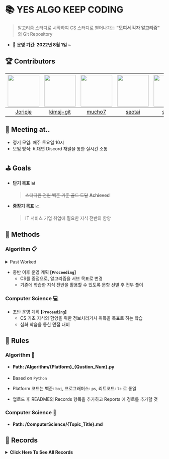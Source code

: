 # :books: YES ALGO KEEP CODING

> 알고리즘 스터디로 시작하여 CS 스터디로 뻗어나가는 **"모여서 각자 알고리즘"** 의 Git Repository

- :calendar: <b>운영 기간: 2022년 8월 1일 ~ </b>

## :trophy: Contributors

| <img src="https://avatars.githubusercontent.com/u/89237865?v=4" width="100" height="100"> | <img src="https://avatars.githubusercontent.com/u/109324498?v=4" width="100" height="100"> | <img src="https://avatars.githubusercontent.com/u/109324468?v=4" width="100" height="100"> | <img src="https://avatars.githubusercontent.com/u/109324478?v=4" width="100" height="100"> | <img src="https://avatars.githubusercontent.com/u/109324476?v=4" width="100" height="100"> | <img src="https://avatars.githubusercontent.com/u/98262849?v=4" width="100" height="100"> |
| :----------------------------------------------------------: | :----------------------------------------------------------: | :----------------------------------------------------------: | :----------------------------------------------------------: | :----------------------------------------------------------: | :----------------------------------------------------------: |
| <a href="https://github.com/Joripje" width="100">Joripje</a> | <a href="https://github.com/kimsj-git" width="100">kimsj-git</a> |  <a href="https://github.com/mucho7" width="100">mucho7</a>  |  <a href="https://github.com/seotai" width="100">seotai</a>  | <a href="https://github.com/sjsjlim" width="100">sjsjlim</a> | <a href="https://github.com/TraceofLight" width="100">TraceofLight</a> |


## :loudspeaker: Meeting at..

- 정기 모임: 매주 토요일 10시
- 모임 방식: 비대면 Discord 채널을 통한 실시간 소통

## :golf: Goals

- **단기 목표** :bar_chart:

  > ~~스터디원 전원 백준 기준 골드 도달~~  **Achieved**
- **중장기 목표** :chart_with_upwards_trend:

  > IT 서비스 기업 취업에 필요한 지식 전반의 함양

## :wrench: Methods 

### Algorithm :clipboard: 

<details>
	<summary> Past Worked </summary>
    <hr>
	<div>
        <p>
            <span>&#183</span> 초반 운영 계획
        </p>
        <p>
            <span>&#183</span> 매주 알고리즘 3문항 + 개인 선택 3문항 선택 후 전부 풀이
        </p>
        <p>
            <span>&#183</span> 발표할 문항 사전 선택 후 정기 모임에서 코드 리뷰 및 QnA 진행
        </p>
		<p>
            <span>&#183</span> 중반 운영 계획
        </p>
        <p>
            <span>&#183</span> 매주 사전 선별된 알고리즘 6문항 각자 1문항씩 선택 후 전부 풀이
        </p>
        <p>
            <span>&#183</span> 본인이 선택한 문제 발표 진행 후 정기 모임에서 코드 리뷰 및 QnA 진행
        </p>
	</div>
    <hr>
</details>

- 중반 이후 운영 계획 **[`Proceeding`]**
  - CS를 중점으로, 알고리즘을 서브 목표로 변경
  - 기존에 학습한 지식 전반을 활용할 수 있도록 문항 선별 후 전부 풀이

### Computer Science :computer:

- 초반 운영 계획 **[`Proceeding`]**
  - CS 기초 지식의 함양을 위한 정보처리기사 취득을 목표로 하는 학습
  - 심화 학습을 통한 면접 대비

## :round_pushpin: Rules

### Algorithm :wave:

- ####  Path: /Algorithm/{Platform}_{Qustion_Num}.py

- Based on `Python`

- Platform 코드는 백준: `boj`, 프로그래머스: `ps`, 리트코드: `lc` 로 통일
- 업로드 후 README의 Records 항목을 추가하고 Reports 에 경로를 추가할 것

### Computer Science :wave:

- #### Path: /ComputerScience/{Topic_Title}.md

## :movie_camera: Records

<details>
		<summary><b>Click Here To See All Records</b></summary>
		<hr>
		<details>
				<summary><b>Week 01</b></summary>
				<hr>
				<p>
						2022-08-01
				</p>
				<table border="1">
			<th>Report By</th>
			<th>Status</th>
			<th>Reports</th>
			<th>Short Description</th>
			<!-- line Unit 1 -->
			<tr>
					<td>TraceofLight</td>
					<td>Proceeding</td>
						<td><a href="./Algorithm/boj_12345">백준 - 쇠막대기</a></td>
					<td>Data Structure</td>
			</tr>
			<!-- line Unit End -->
			<!-- line Unit 2 -->
			<tr>
					<td>TraceofLight</td>
					<td>Proceeding</td>
						<td><a href="./Algorithm/boj_12345">백준 - 쇠막대기</a></td>
					<td>Data Structure</td>
			</tr>
			<!-- line Unit End -->
			<!-- line Unit 3 -->
			<tr>
					<td>TraceofLight</td>
					<td>Proceeding</td>
						<td><a href="./Algorithm/boj_12345">백준 - 쇠막대기</a></td>
					<td>Data Structure</td>
			</tr>
			<!-- line Unit End -->
			<!-- line Unit 4 -->
			<tr>
					<td>TraceofLight</td>
					<td>Proceeding</td>
						<td><a href="./Algorithm/boj_12345">백준 - 쇠막대기</a></td>
					<td>Data Structure</td>
			</tr>
			<!-- line Unit End -->
			<!-- line Unit 5 -->
			<tr>
					<td>TraceofLight</td>
					<td>Proceeding</td>
						<td><a href="./Algorithm/boj_12345">백준 - 쇠막대기</a></td>
					<td>Data Structure</td>
			</tr>
			<!-- line Unit End -->
			<!-- line Unit 6 -->
			<tr>
					<td>TraceofLight</td>
					<td>Proceeding</td>
						<td><a href="./Algorithm/boj_12345">백준 - 쇠막대기</a></td>
					<td>Data Structure</td>
			</tr>
			<!-- line Unit End -->
				</table>
				<hr>
		</details>
		<details>
				<summary><b>Week 02</b></summary>
				<hr>
				<p>
						2022-08-06
				</p>
				<table border="1">
			<th>Report By</th>
			<th>Status</th>
			<th>Reports</th>
			<th>Short Description</th>
			<!-- line Unit 1 -->
			<tr>
					<td>TraceofLight</td>
					<td>Proceeding</td>
						<td><a href="./Algorithm/boj_12345">백준 - 쇠막대기</a></td>
					<td>Data Structure</td>
			</tr>
			<!-- line Unit End -->
			<!-- line Unit 2 -->
			<tr>
					<td>TraceofLight</td>
					<td>Proceeding</td>
						<td><a href="./Algorithm/boj_12345">백준 - 쇠막대기</a></td>
					<td>Data Structure</td>
			</tr>
			<!-- line Unit End -->
			<!-- line Unit 3 -->
			<tr>
					<td>TraceofLight</td>
					<td>Proceeding</td>
						<td><a href="./Algorithm/boj_12345">백준 - 쇠막대기</a></td>
					<td>Data Structure</td>
			</tr>
			<!-- line Unit End -->
			<!-- line Unit 4 -->
			<tr>
					<td>TraceofLight</td>
					<td>Proceeding</td>
						<td><a href="./Algorithm/boj_12345">백준 - 쇠막대기</a></td>
					<td>Data Structure</td>
			</tr>
			<!-- line Unit End -->
			<!-- line Unit 5 -->
			<tr>
					<td>TraceofLight</td>
					<td>Proceeding</td>
						<td><a href="./Algorithm/boj_12345">백준 - 쇠막대기</a></td>
					<td>Data Structure</td>
			</tr>
			<!-- line Unit End -->
			<!-- line Unit 6 -->
			<tr>
					<td>TraceofLight</td>
					<td>Proceeding</td>
						<td><a href="./Algorithm/boj_12345">백준 - 쇠막대기</a></td>
					<td>Data Structure</td>
			</tr>
			<!-- line Unit End -->
				</table>
				<hr>
		</details>
		<details>
			<summary><b>Week 03</b></summary>
				<hr>
				<p>
						2022-08-13
				</p>
				<table border="1">
			<th>Report By</th>
			<th>Status</th>
			<th>Reports</th>
			<th>Short Description</th>
			<!-- line Unit 1 -->
			<tr>
					<td>TraceofLight</td>
					<td>Proceeding</td>
						<td><a href="./Algorithm/boj_12345">백준 - 쇠막대기</a></td>
					<td>Data Structure</td>
			</tr>
			<!-- line Unit End -->
			<!-- line Unit 2 -->
			<tr>
					<td>TraceofLight</td>
					<td>Proceeding</td>
						<td><a href="./Algorithm/boj_12345">백준 - 쇠막대기</a></td>
					<td>Data Structure</td>
			</tr>
			<!-- line Unit End -->
			<!-- line Unit 3 -->
			<tr>
					<td>TraceofLight</td>
					<td>Proceeding</td>
						<td><a href="./Algorithm/boj_12345">백준 - 쇠막대기</a></td>
					<td>Data Structure</td>
			</tr>
			<!-- line Unit End -->
			<!-- line Unit 4 -->
			<tr>
					<td>TraceofLight</td>
					<td>Proceeding</td>
						<td><a href="./Algorithm/boj_12345">백준 - 쇠막대기</a></td>
					<td>Data Structure</td>
			</tr>
			<!-- line Unit End -->
			<!-- line Unit 5 -->
			<tr>
					<td>TraceofLight</td>
					<td>Proceeding</td>
						<td><a href="./Algorithm/boj_12345">백준 - 쇠막대기</a></td>
					<td>Data Structure</td>
			</tr>
			<!-- line Unit End -->
			<!-- line Unit 6 -->
			<tr>
					<td>TraceofLight</td>
					<td>Proceeding</td>
						<td><a href="./Algorithm/boj_12345">백준 - 쇠막대기</a></td>
					<td>Data Structure</td>
			</tr>
			<!-- line Unit End -->
				</table>
				<hr>
		</details>
		<details>
			<summary><b>Week 04</b></summary>
				<hr>
				<p>
						2022-08-20
				</p>
				<table border="1">
			<th>Report By</th>
			<th>Status</th>
			<th>Reports</th>
			<th>Short Description</th>
			<!-- line Unit 1 -->
			<tr>
					<td>TraceofLight</td>
					<td>Proceeding</td>
						<td><a href="./Algorithm/boj_12345">백준 - 쇠막대기</a></td>
					<td>Data Structure</td>
			</tr>
			<!-- line Unit End -->
			<!-- line Unit 2 -->
			<tr>
					<td>TraceofLight</td>
					<td>Proceeding</td>
						<td><a href="./Algorithm/boj_12345">백준 - 쇠막대기</a></td>
					<td>Data Structure</td>
			</tr>
			<!-- line Unit End -->
			<!-- line Unit 3 -->
			<tr>
					<td>TraceofLight</td>
					<td>Proceeding</td>
						<td><a href="./Algorithm/boj_12345">백준 - 쇠막대기</a></td>
					<td>Data Structure</td>
			</tr>
			<!-- line Unit End -->
			<!-- line Unit 4 -->
			<tr>
					<td>TraceofLight</td>
					<td>Proceeding</td>
						<td><a href="./Algorithm/boj_12345">백준 - 쇠막대기</a></td>
					<td>Data Structure</td>
			</tr>
			<!-- line Unit End -->
			<!-- line Unit 5 -->
			<tr>
					<td>TraceofLight</td>
					<td>Proceeding</td>
						<td><a href="./Algorithm/boj_12345">백준 - 쇠막대기</a></td>
					<td>Data Structure</td>
			</tr>
			<!-- line Unit End -->
			<!-- line Unit 6 -->
			<tr>
					<td>TraceofLight</td>
					<td>Proceeding</td>
						<td><a href="./Algorithm/boj_12345">백준 - 쇠막대기</a></td>
					<td>Data Structure</td>
			</tr>
			<!-- line Unit End -->
				</table>
				<hr>
		</details>
		<details>
			<summary><b>Week 05</b></summary>
				<hr>
				<p>
						2022-08-27
				</p>
				<table border="1">
			<th>Report By</th>
			<th>Status</th>
			<th>Reports</th>
			<th>Short Description</th>
			<!-- line Unit 1 -->
			<tr>
					<td>TraceofLight</td>
					<td>Proceeding</td>
						<td><a href="./Algorithm/boj_12345">백준 - 쇠막대기</a></td>
					<td>Data Structure</td>
			</tr>
			<!-- line Unit End -->
			<!-- line Unit 2 -->
			<tr>
					<td>TraceofLight</td>
					<td>Proceeding</td>
						<td><a href="./Algorithm/boj_12345">백준 - 쇠막대기</a></td>
					<td>Data Structure</td>
			</tr>
			<!-- line Unit End -->
			<!-- line Unit 3 -->
			<tr>
					<td>TraceofLight</td>
					<td>Proceeding</td>
						<td><a href="./Algorithm/boj_12345">백준 - 쇠막대기</a></td>
					<td>Data Structure</td>
			</tr>
			<!-- line Unit End -->
			<!-- line Unit 4 -->
			<tr>
					<td>TraceofLight</td>
					<td>Proceeding</td>
						<td><a href="./Algorithm/boj_12345">백준 - 쇠막대기</a></td>
					<td>Data Structure</td>
			</tr>
			<!-- line Unit End -->
			<!-- line Unit 5 -->
			<tr>
					<td>TraceofLight</td>
					<td>Proceeding</td>
						<td><a href="./Algorithm/boj_12345">백준 - 쇠막대기</a></td>
					<td>Data Structure</td>
			</tr>
			<!-- line Unit End -->
			<!-- line Unit 6 -->
			<tr>
					<td>TraceofLight</td>
					<td>Proceeding</td>
						<td><a href="./Algorithm/boj_12345">백준 - 쇠막대기</a></td>
					<td>Data Structure</td>
			</tr>
			<!-- line Unit End -->
				</table>
				<hr>
		</details>
		<details>
			<summary><b>Week 06</b></summary>
				<hr>
				<p>
						2022-09-03
				</p>
				<table border="1">
			<th>Report By</th>
			<th>Status</th>
			<th>Reports</th>
			<th>Short Description</th>
			<!-- line Unit 1 -->
			<tr>
					<td>TraceofLight</td>
					<td>Proceeding</td>
						<td><a href="./Algorithm/boj_12345">백준 - 쇠막대기</a></td>
					<td>Data Structure</td>
			</tr>
			<!-- line Unit End -->
			<!-- line Unit 2 -->
			<tr>
					<td>TraceofLight</td>
					<td>Proceeding</td>
						<td><a href="./Algorithm/boj_12345">백준 - 쇠막대기</a></td>
					<td>Data Structure</td>
			</tr>
			<!-- line Unit End -->
			<!-- line Unit 3 -->
			<tr>
					<td>TraceofLight</td>
					<td>Proceeding</td>
						<td><a href="./Algorithm/boj_12345">백준 - 쇠막대기</a></td>
					<td>Data Structure</td>
			</tr>
			<!-- line Unit End -->
			<!-- line Unit 4 -->
			<tr>
					<td>TraceofLight</td>
					<td>Proceeding</td>
						<td><a href="./Algorithm/boj_12345">백준 - 쇠막대기</a></td>
					<td>Data Structure</td>
			</tr>
			<!-- line Unit End -->
			<!-- line Unit 5 -->
			<tr>
					<td>TraceofLight</td>
					<td>Proceeding</td>
						<td><a href="./Algorithm/boj_12345">백준 - 쇠막대기</a></td>
					<td>Data Structure</td>
			</tr>
			<!-- line Unit End -->
			<!-- line Unit 6 -->
			<tr>
					<td>TraceofLight</td>
					<td>Proceeding</td>
						<td><a href="./Algorithm/boj_12345">백준 - 쇠막대기</a></td>
					<td>Data Structure</td>
			</tr>
			<!-- line Unit End -->
				</table>
				<hr>
		</details>
		<details>
			<summary><b>Week 07</b></summary>
				<hr>
				<p>
						2022-09-10
				</p>
				<table border="1">
			<th>Report By</th>
			<th>Status</th>
			<th>Reports</th>
			<th>Short Description</th>
			<!-- line Unit 1 -->
			<tr>
					<td>TraceofLight</td>
					<td>Proceeding</td>
						<td><a href="./Algorithm/boj_12345">백준 - 쇠막대기</a></td>
					<td>Data Structure</td>
			</tr>
			<!-- line Unit End -->
			<!-- line Unit 2 -->
			<tr>
					<td>TraceofLight</td>
					<td>Proceeding</td>
						<td><a href="./Algorithm/boj_12345">백준 - 쇠막대기</a></td>
					<td>Data Structure</td>
			</tr>
			<!-- line Unit End -->
			<!-- line Unit 3 -->
			<tr>
					<td>TraceofLight</td>
					<td>Proceeding</td>
						<td><a href="./Algorithm/boj_12345">백준 - 쇠막대기</a></td>
					<td>Data Structure</td>
			</tr>
			<!-- line Unit End -->
			<!-- line Unit 4 -->
			<tr>
					<td>TraceofLight</td>
					<td>Proceeding</td>
						<td><a href="./Algorithm/boj_12345">백준 - 쇠막대기</a></td>
					<td>Data Structure</td>
			</tr>
			<!-- line Unit End -->
			<!-- line Unit 5 -->
			<tr>
					<td>TraceofLight</td>
					<td>Proceeding</td>
						<td><a href="./Algorithm/boj_12345">백준 - 쇠막대기</a></td>
					<td>Data Structure</td>
			</tr>
			<!-- line Unit End -->
			<!-- line Unit 6 -->
			<tr>
					<td>TraceofLight</td>
					<td>Proceeding</td>
						<td><a href="./Algorithm/boj_12345">백준 - 쇠막대기</a></td>
					<td>Data Structure</td>
			</tr>
			<!-- line Unit End -->
				</table>
				<hr>
		</details>
		<details>
			<summary><b>Week 08</b></summary>
				<hr>
				<p>
						2022-09-17
				</p>
				<table border="1">
			<th>Report By</th>
			<th>Status</th>
			<th>Reports</th>
			<th>Short Description</th>
			<!-- line Unit 1 -->
			<tr>
					<td>TraceofLight</td>
					<td>Proceeding</td>
						<td><a href="./Algorithm/boj_12345">백준 - 쇠막대기</a></td>
					<td>Data Structure</td>
			</tr>
			<!-- line Unit End -->
			<!-- line Unit 2 -->
			<tr>
					<td>TraceofLight</td>
					<td>Proceeding</td>
						<td><a href="./Algorithm/boj_12345">백준 - 쇠막대기</a></td>
					<td>Data Structure</td>
			</tr>
			<!-- line Unit End -->
			<!-- line Unit 3 -->
			<tr>
					<td>TraceofLight</td>
					<td>Proceeding</td>
						<td><a href="./Algorithm/boj_12345">백준 - 쇠막대기</a></td>
					<td>Data Structure</td>
			</tr>
			<!-- line Unit End -->
			<!-- line Unit 4 -->
			<tr>
					<td>TraceofLight</td>
					<td>Proceeding</td>
						<td><a href="./Algorithm/boj_12345">백준 - 쇠막대기</a></td>
					<td>Data Structure</td>
			</tr>
			<!-- line Unit End -->
			<!-- line Unit 5 -->
			<tr>
					<td>TraceofLight</td>
					<td>Proceeding</td>
						<td><a href="./Algorithm/boj_12345">백준 - 쇠막대기</a></td>
					<td>Data Structure</td>
			</tr>
			<!-- line Unit End -->
			<!-- line Unit 6 -->
			<tr>
					<td>TraceofLight</td>
					<td>Proceeding</td>
						<td><a href="./Algorithm/boj_12345">백준 - 쇠막대기</a></td>
					<td>Data Structure</td>
			</tr>
			<!-- line Unit End -->
				</table>
				<hr>
		</details>
		<details>
			<summary><b>Week 09</b></summary>
				<hr>
				<p>
						2022-09-24
				</p>
				<table border="1">
			<th>Report By</th>
			<th>Status</th>
			<th>Reports</th>
			<th>Short Description</th>
			<!-- line Unit 1 -->
			<tr>
					<td>TraceofLight</td>
					<td>Proceeding</td>
						<td><a href="./Algorithm/boj_12345">백준 - 쇠막대기</a></td>
					<td>Data Structure</td>
			</tr>
			<!-- line Unit End -->
			<!-- line Unit 2 -->
			<tr>
					<td>TraceofLight</td>
					<td>Proceeding</td>
						<td><a href="./Algorithm/boj_12345">백준 - 쇠막대기</a></td>
					<td>Data Structure</td>
			</tr>
			<!-- line Unit End -->
			<!-- line Unit 3 -->
			<tr>
					<td>TraceofLight</td>
					<td>Proceeding</td>
						<td><a href="./Algorithm/boj_12345">백준 - 쇠막대기</a></td>
					<td>Data Structure</td>
			</tr>
			<!-- line Unit End -->
			<!-- line Unit 4 -->
			<tr>
					<td>TraceofLight</td>
					<td>Proceeding</td>
						<td><a href="./Algorithm/boj_12345">백준 - 쇠막대기</a></td>
					<td>Data Structure</td>
			</tr>
			<!-- line Unit End -->
			<!-- line Unit 5 -->
			<tr>
					<td>TraceofLight</td>
					<td>Proceeding</td>
						<td><a href="./Algorithm/boj_12345">백준 - 쇠막대기</a></td>
					<td>Data Structure</td>
			</tr>
			<!-- line Unit End -->
			<!-- line Unit 6 -->
			<tr>
					<td>TraceofLight</td>
					<td>Proceeding</td>
						<td><a href="./Algorithm/boj_12345">백준 - 쇠막대기</a></td>
					<td>Data Structure</td>
			</tr>
			<!-- line Unit End -->
				</table>
				<hr>
		</details>
		<details>
			<summary><b>Week 10</b></summary>
				<hr>
				<p>
						2022-10-01
				</p>
				<table border="1">
			<th>Report By</th>
			<th>Status</th>
			<th>Reports</th>
			<th>Short Description</th>
			<!-- line Unit 1 -->
			<tr>
					<td>TraceofLight</td>
					<td>Proceeding</td>
						<td><a href="./Algorithm/boj_12345">백준 - 쇠막대기</a></td>
					<td>Data Structure</td>
			</tr>
			<!-- line Unit End -->
			<!-- line Unit 2 -->
			<tr>
					<td>TraceofLight</td>
					<td>Proceeding</td>
						<td><a href="./Algorithm/boj_12345">백준 - 쇠막대기</a></td>
					<td>Data Structure</td>
			</tr>
			<!-- line Unit End -->
			<!-- line Unit 3 -->
			<tr>
					<td>TraceofLight</td>
					<td>Proceeding</td>
						<td><a href="./Algorithm/boj_12345">백준 - 쇠막대기</a></td>
					<td>Data Structure</td>
			</tr>
			<!-- line Unit End -->
			<!-- line Unit 4 -->
			<tr>
					<td>TraceofLight</td>
					<td>Proceeding</td>
						<td><a href="./Algorithm/boj_12345">백준 - 쇠막대기</a></td>
					<td>Data Structure</td>
			</tr>
			<!-- line Unit End -->
			<!-- line Unit 5 -->
			<tr>
					<td>TraceofLight</td>
					<td>Proceeding</td>
						<td><a href="./Algorithm/boj_12345">백준 - 쇠막대기</a></td>
					<td>Data Structure</td>
			</tr>
			<!-- line Unit End -->
			<!-- line Unit 6 -->
			<tr>
					<td>TraceofLight</td>
					<td>Proceeding</td>
						<td><a href="./Algorithm/boj_12345">백준 - 쇠막대기</a></td>
					<td>Data Structure</td>
			</tr>
			<!-- line Unit End -->
				</table>
				<hr>
		</details>
		<details>
			<summary><b>Week 11</b></summary>
				<hr>
				<p>
						2022-10-08
				</p>
				<table border="1">
			<th>Report By</th>
			<th>Status</th>
			<th>Reports</th>
			<th>Short Description</th>
			<!-- line Unit 1 -->
			<tr>
					<td>TraceofLight</td>
					<td>Proceeding</td>
						<td><a href="./Algorithm/boj_12345">백준 - 쇠막대기</a></td>
					<td>Data Structure</td>
			</tr>
			<!-- line Unit End -->
			<!-- line Unit 2 -->
			<tr>
					<td>TraceofLight</td>
					<td>Proceeding</td>
						<td><a href="./Algorithm/boj_12345">백준 - 쇠막대기</a></td>
					<td>Data Structure</td>
			</tr>
			<!-- line Unit End -->
			<!-- line Unit 3 -->
			<tr>
					<td>TraceofLight</td>
					<td>Proceeding</td>
						<td><a href="./Algorithm/boj_12345">백준 - 쇠막대기</a></td>
					<td>Data Structure</td>
			</tr>
			<!-- line Unit End -->
			<!-- line Unit 4 -->
			<tr>
					<td>TraceofLight</td>
					<td>Proceeding</td>
						<td><a href="./Algorithm/boj_12345">백준 - 쇠막대기</a></td>
					<td>Data Structure</td>
			</tr>
			<!-- line Unit End -->
			<!-- line Unit 5 -->
			<tr>
					<td>TraceofLight</td>
					<td>Proceeding</td>
						<td><a href="./Algorithm/boj_12345">백준 - 쇠막대기</a></td>
					<td>Data Structure</td>
			</tr>
			<!-- line Unit End -->
			<!-- line Unit 6 -->
			<tr>
					<td>TraceofLight</td>
					<td>Proceeding</td>
						<td><a href="./Algorithm/boj_12345">백준 - 쇠막대기</a></td>
					<td>Data Structure</td>
			</tr>
			<!-- line Unit End -->
				</table>
				<hr>
		</details>
		<details>
			<summary><b>Week 12</b></summary>
				<hr>
				<p>
						2022-10-15
				</p>
				<table border="1">
			<th>Report By</th>
			<th>Status</th>
			<th>Reports</th>
			<th>Short Description</th>
			<!-- line Unit 1 -->
			<tr>
					<td>TraceofLight</td>
					<td>Proceeding</td>
						<td><a href="./Algorithm/boj_12345">백준 - 쇠막대기</a></td>
					<td>Data Structure</td>
			</tr>
			<!-- line Unit End -->
			<!-- line Unit 2 -->
			<tr>
					<td>TraceofLight</td>
					<td>Proceeding</td>
						<td><a href="./Algorithm/boj_12345">백준 - 쇠막대기</a></td>
					<td>Data Structure</td>
			</tr>
			<!-- line Unit End -->
			<!-- line Unit 3 -->
			<tr>
					<td>TraceofLight</td>
					<td>Proceeding</td>
						<td><a href="./Algorithm/boj_12345">백준 - 쇠막대기</a></td>
					<td>Data Structure</td>
			</tr>
			<!-- line Unit End -->
			<!-- line Unit 4 -->
			<tr>
					<td>TraceofLight</td>
					<td>Proceeding</td>
						<td><a href="./Algorithm/boj_12345">백준 - 쇠막대기</a></td>
					<td>Data Structure</td>
			</tr>
			<!-- line Unit End -->
			<!-- line Unit 5 -->
			<tr>
					<td>TraceofLight</td>
					<td>Proceeding</td>
						<td><a href="./Algorithm/boj_12345">백준 - 쇠막대기</a></td>
					<td>Data Structure</td>
			</tr>
			<!-- line Unit End -->
			<!-- line Unit 6 -->
			<tr>
					<td>TraceofLight</td>
					<td>Proceeding</td>
						<td><a href="./Algorithm/boj_12345">백준 - 쇠막대기</a></td>
					<td>Data Structure</td>
			</tr>
			<!-- line Unit End -->
				</table>
				<hr>
		</details>
		<details>
			<summary><b>Week 13</b></summary>
				<hr>
				<p>
						2022-10-22
				</p>
				<table border="1">
			<th>Report By</th>
			<th>Status</th>
			<th>Reports</th>
			<th>Short Description</th>
			<!-- line Unit 1 -->
			<tr>
					<td>TraceofLight</td>
					<td>Proceeding</td>
						<td><a href="./Algorithm/boj_12345">백준 - 쇠막대기</a></td>
					<td>Data Structure</td>
			</tr>
			<!-- line Unit End -->
			<!-- line Unit 2 -->
			<tr>
					<td>TraceofLight</td>
					<td>Proceeding</td>
						<td><a href="./Algorithm/boj_12345">백준 - 쇠막대기</a></td>
					<td>Data Structure</td>
			</tr>
			<!-- line Unit End -->
			<!-- line Unit 3 -->
			<tr>
					<td>TraceofLight</td>
					<td>Proceeding</td>
						<td><a href="./Algorithm/boj_12345">백준 - 쇠막대기</a></td>
					<td>Data Structure</td>
			</tr>
			<!-- line Unit End -->
			<!-- line Unit 4 -->
			<tr>
					<td>TraceofLight</td>
					<td>Proceeding</td>
						<td><a href="./Algorithm/boj_12345">백준 - 쇠막대기</a></td>
					<td>Data Structure</td>
			</tr>
			<!-- line Unit End -->
			<!-- line Unit 5 -->
			<tr>
					<td>TraceofLight</td>
					<td>Proceeding</td>
						<td><a href="./Algorithm/boj_12345">백준 - 쇠막대기</a></td>
					<td>Data Structure</td>
			</tr>
			<!-- line Unit End -->
			<!-- line Unit 6 -->
			<tr>
					<td>TraceofLight</td>
					<td>Proceeding</td>
						<td><a href="./Algorithm/boj_12345">백준 - 쇠막대기</a></td>
					<td>Data Structure</td>
			</tr>
			<!-- line Unit End -->
				</table>
				<hr>
		</details>
		<details>
			<summary><b>Week 14</b></summary>
				<hr>
				<p>
						2022-10-29
				</p>
				<table border="1">
			<th>Report By</th>
			<th>Status</th>
			<th>Reports</th>
			<th>Short Description</th>
			<!-- line Unit 1 -->
			<tr>
					<td>TraceofLight</td>
					<td>Proceeding</td>
						<td><a href="./Algorithm/boj_12345">백준 - 쇠막대기</a></td>
					<td>Data Structure</td>
			</tr>
			<!-- line Unit End -->
			<!-- line Unit 2 -->
			<tr>
					<td>TraceofLight</td>
					<td>Proceeding</td>
						<td><a href="./Algorithm/boj_12345">백준 - 쇠막대기</a></td>
					<td>Data Structure</td>
			</tr>
			<!-- line Unit End -->
			<!-- line Unit 3 -->
			<tr>
					<td>TraceofLight</td>
					<td>Proceeding</td>
						<td><a href="./Algorithm/boj_12345">백준 - 쇠막대기</a></td>
					<td>Data Structure</td>
			</tr>
			<!-- line Unit End -->
			<!-- line Unit 4 -->
			<tr>
					<td>TraceofLight</td>
					<td>Proceeding</td>
						<td><a href="./Algorithm/boj_12345">백준 - 쇠막대기</a></td>
					<td>Data Structure</td>
			</tr>
			<!-- line Unit End -->
			<!-- line Unit 5 -->
			<tr>
					<td>TraceofLight</td>
					<td>Proceeding</td>
						<td><a href="./Algorithm/boj_12345">백준 - 쇠막대기</a></td>
					<td>Data Structure</td>
			</tr>
			<!-- line Unit End -->
			<!-- line Unit 6 -->
			<tr>
					<td>TraceofLight</td>
					<td>Proceeding</td>
						<td><a href="./Algorithm/boj_12345">백준 - 쇠막대기</a></td>
					<td>Data Structure</td>
			</tr>
			<!-- line Unit End -->
				</table>
				<hr>
		</details>
		<details>
			<summary><b>Week 15</b></summary>
				<hr>
				<p>
						2022-11-06
				</p>
				<table border="1">
			<th>Report By</th>
			<th>Status</th>
			<th>Reports</th>
			<th>Short Description</th>
			<!-- line Unit 1 -->
			<tr>
					<td>TraceofLight</td>
					<td>Proceeding</td>
						<td><a href="./Algorithm/boj_12345">백준 - 쇠막대기</a></td>
					<td>Data Structure</td>
			</tr>
			<!-- line Unit End -->
			<!-- line Unit 2 -->
			<tr>
					<td>TraceofLight</td>
					<td>Proceeding</td>
						<td><a href="./Algorithm/boj_12345">백준 - 쇠막대기</a></td>
					<td>Data Structure</td>
			</tr>
			<!-- line Unit End -->
			<!-- line Unit 3 -->
			<tr>
					<td>TraceofLight</td>
					<td>Proceeding</td>
						<td><a href="./Algorithm/boj_12345">백준 - 쇠막대기</a></td>
					<td>Data Structure</td>
			</tr>
			<!-- line Unit End -->
			<!-- line Unit 4 -->
			<tr>
					<td>TraceofLight</td>
					<td>Proceeding</td>
						<td><a href="./Algorithm/boj_12345">백준 - 쇠막대기</a></td>
					<td>Data Structure</td>
			</tr>
			<!-- line Unit End -->
			<!-- line Unit 5 -->
			<tr>
					<td>TraceofLight</td>
					<td>Proceeding</td>
						<td><a href="./Algorithm/boj_12345">백준 - 쇠막대기</a></td>
					<td>Data Structure</td>
			</tr>
			<!-- line Unit End -->
			<!-- line Unit 6 -->
			<tr>
					<td>TraceofLight</td>
					<td>Proceeding</td>
						<td><a href="./Algorithm/boj_12345">백준 - 쇠막대기</a></td>
					<td>Data Structure</td>
			</tr>
			<!-- line Unit End -->
				</table>
				<hr>
		</details>
</details>
